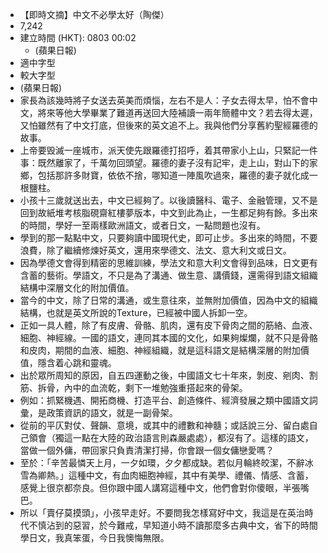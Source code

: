 - 【即時文摘】中文不必學太好（陶傑）
- 7,242
- 建立時間 (HKT): 0803 00:02
    - (蘋果日報)
- 適中字型
- 較大字型
- (蘋果日報)
- 家長為該幾時將子女送去英美而煩惱，左右不是人：子女去得太早，怕不會中文，將來等他大學畢業了難道再送回大陸補讀一兩年簡體中文？若去得太遲，又怕雖然有了中文打底，但後來的英文追不上。我與他們分享舊約聖經羅德的故事。
- 上帝要毁滅一座城市，派天使先跟羅德打招呼，着其帶家小上山，只緊記一件事：既然離家了，千萬勿回頭望。羅德的妻子沒有記牢，走上山，對山下的家鄉，包括那許多財寶，依依不捨，哪知道一陣風吹過來，羅德的妻子就化成一根鹽柱。
- 小孩十三歲就送出去，中文已經夠了。以後讀醫科、電子、金融管理，又不是回到故紙堆考核脂硯齋紅樓夢版本，中文到此為止，一生都足夠有餘。多出來的時間，學好一至兩樣歐洲語文，或者日文，一點問題也沒有。
- 學到的那一點點中文，只要夠讀中國現代史，即可止步。多出來的時間，不要浪費，除了繼續修煉好英文，還用來學德文、法文、意大利文或日文。
- 因為學德文會得到精密的思維訓練，學法文和意大利文會得到品味，日文更有含蓄的藝術。學語文，不只是為了溝通、做生意、講價錢，還需得到語文組織結構中深層文化的附加價值。
- 當今的中文，除了日常的溝通，或生意往來，並無附加價值，因為中文的組織結構，也就是英文所說的Texture，已經被中國人拆卸一空。
- 正如一具人體，除了有皮膚、骨骼、肌肉，還有皮下骨肉之間的筋絡、血液、細胞、神經線。一國的語文，連同其本國的文化，如果夠燦爛，就不只是骨骼和皮肉，期間的血液、細胞、神經組織，就是這科語文是結構深層的附加價值，隱含着心跳和靈魂。
- 出於眾所周知的原因，自五四運動之後，中國語文七十年來，剝皮、剜肉、割筋、拆骨，內中的血流乾，剩下一堆勉強重搭起來的骨架。
- 例如：抓緊機遇、開拓商機、打造平台、創造條件、經濟發展之類中國語文詞彙，是政策資訊的語文，就是一副骨架。
- 從前的平仄對仗、聲韻、意境，或其中的禮數和神髓；或話說三分、留白處自己領會（獨這一點在大陸的政治語言則森嚴處處），都沒有了。這樣的語文，當做一個外傭，帶回家只負責清潔打掃，你會跟一個女傭戀愛嗎？
- 至於：「辛苦最憐天上月，一夕如環，夕夕都成缺。若似月輪終皎潔，不辭冰雪為卿熱。」這種中文，有血肉細胞神經，其中有美學、禮儀、情感、含蓄，感覺上很京都奈良。但你跟中國人講寫這種中文，他們會對你傻眼，半張嘴巴。
- 所以「賣仔莫摸頭」，小孩早走好。不要問我怎樣寫好中文，我這是在英治時代不慎沾到的惡習，於今難戒，早知道小時不讀那麼多古典中文，省下的時間學日文，我真笨蛋，今日我懊悔無限。  
